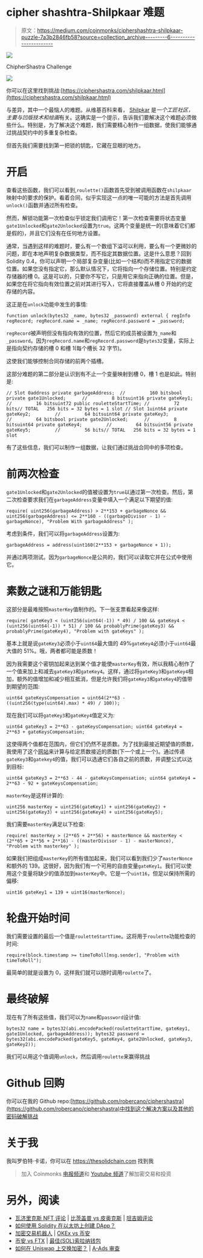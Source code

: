 # cipher shashtra-Shilpkaar 难题

> 原文：<https://medium.com/coinmonks/ciphershashtra-shilpkaar-puzzle-7a3b2846fb58?source=collection_archive---------6----------------------->

![](img/7537276fa100d13aeb8733c30a540f21.png)

ChipherShastra Challenge

![](img/16bf1280892851ab93387dbd386f5173.png)

你可以在这里找到挑战:[https://ciphershastra.com/shilpkaar.html](https://ciphershastra.com/shilpkaar.html)

与差异，其中一个最恼人的难题。从维基百科来看， [Shilpkar](https://en.wikipedia.org/wiki/Shilpkar) 是*一个工匠社区，主要与凹版技术和绘画*有关。这确实是一个提示，告诉我们要解决这个难题必须做些什么。特别是，为了解决这个难题，我们需要精心制作一组数据，使我们能够通过挑战契约中的多重复杂检查。

但首先我们需要找到第一把锁的钥匙，它藏在显眼的地方。

# 开启

查看这些函数，我们可以看到,`roulette()`函数首先受到被调用函数在`shilpkaar`映射中的要求的保护。看着合同，似乎实现这一点的唯一可能的方法是首先调用`unlock()`函数并通过所有检查。

然而，解锁功能第一次检查似乎锁定我们调用它！第一次检查需要将状态变量`gate1Unlocked`和`gate2Unlocked`设置为`true`。这两个变量是统一的(意味着它们都是假的)，并且它们没有在任何地方设置。

通常，当遇到这样的难题时，要么有一个数组下溢可以利用，要么有一个更微妙的问题，即在本地声明复杂数据类型，而不指定其数据位置。这是什么意思？回到 Solidity 0.4，你可以声明一个局部复杂变量(比如一个结构)而不用指定它的数据位置。如果您没有指定它，那么默认情况下，它将指向一个存储位置。特别是约定存储器的槽 0。这是可以的，只要你不写它，只是用它来指向正确的位置。但是，如果您在将它指向有效位置之前对其进行写入，它将直接覆盖从槽 0 开始的约定存储的内容。

这正是在`unlock`功能中发生的事情:

```
function unlock(bytes32 _name, bytes32 _password) external { regInfo regRecord; regRecord.name = _name; regRecord.password = _password;
```

`regRecord`被声明但没有指向有效的位置，然后它的成员被设置为`_name`和`_password`。因为`regRecord.name`和`regRecord.password`是`bytes32`变量，实际上是指向契约存储的槽 0 和槽 1(每个槽长 32 字节)。

这使我们能够控制合同存储的前两个插槽。

这部分难题的第二部分是认识到有不止一个变量映射到槽 0，槽 1 也是如此。特别是:

```
// Slot 0address private garbageAddress;  //         160 bitsbool private gate1Unlocked;      //         8 bitsuint16 private gateKey1;         //         16 bitsuint72 public rouletteStartTime; //         72 bits// TOTAL   256 bits = 32 bytes = 1 slot // Slot 1uint64 private gateKey2;         //         64 bitsuint64 private gateKey3;         //         64 bitsbool private gate2Unlocked;      //         8 bitsuint64 private gateKey4;         //         64 bitsuint56 private gateKey5;         //         56 bits// TOTAL   256 bits = 32 bytes = 1 slot
```

有了这些信息，我们可以制作一组数据，让我们通过挑战合同中的多项检查。

# 前两次检查

`gate1Unlocked`和`gate2Unlocked`的值被设置为`true`以通过第一次检查。然后，第二次检查要求我们在`garbageAddress`变量中填入一个满足以下期望的值:

```
require( uint256(garbageAddress) > 2**153 + garbageNonce && uint256(garbageAddress) <= 2**160 - ((garbageDivisor - 1) - garbageNonce), "Problem With garbageAddress" );
```

考虑到条件，我们可以将`garbageAddress`设置为:

```
garbageAddress = address(uint160(2**153 + garbageNonce + 1));
```

并通过两项测试。因为`garbageNonce`是公共的，我们可以读取它并在公式中使用它。

# **素数之谜和万能钥匙**

这部分是最难按照`masterKey`值制作的。下一张支票看起来像这样:

```
require( gateKey3 < (uint256(uint64(-1)) * 49) / 100 && gateKey4 < (uint256(uint64(-1)) * 51) / 100 && probablyPrime(gateKey3) && probablyPrime(gateKey4), "Problem with gateKeys" );
```

基本上就是说`gateKey3`必须小于`uint64`最大值的 49%`gateKey4`必须小于`uint64`最大值的 51%。哦，两者都可能是质数！

因为我需要这个密钥加起来达到某个值才能使`masterKey`有效，所以我精心制作了一个值来加上和减去`gateKey3`和`gateKey4`。这样，通过将`gateKey3`和`gateKey4`相加，额外的值增加和减少相互抵消，但是允许我们将`gateKey3`和`gateKey4`的值带到期望的范围:

```
uint64 gateKeysCompensation = uint64(2**63 - ((uint256(type(uint64).max) * 49) / 100));
```

现在我们可以将`gateKey3`和`gateKey4`值定义为:

```
uint64 gateKey3 = 2**63 - gateKeysCompensation; uint64 gateKey4 = 2**63 + gateKeysCompensation;
```

这使得两个值都在范围内，但它们仍然不是质数。为了找到最接近期望值的质数，我使用了这个[网站](https://www.numberempire.com/primenumbers.php)来计算与给定质数接近的质数(下一个或上一个)。通过传递`gateKey3`和`gatekey4`的值，我们可以选通它们各自之前的质数，并调整公式以达到目标:

```
uint64 gateKey3 = 2**63 - 44 - gateKeysCompensation; uint64 gateKey4 = 2**63 - 92 + gateKeysCompensation;
```

`masterKey`是这样计算的:

```
uint256 masterKey = uint256(gateKey1) + uint256(gateKey2) + uint256(gateKey3) + uint256(gateKey4) + uint256(gateKey5);
```

我们需要`masterKey`满足以下检查:

```
require( masterKey > (2**65 + 2**56) + masterNonce && masterKey < (2**65 + 2**56 + 2**16) - ((masterDivisor - 1) - masterNonce), "Problem with masterkey" );
```

如果我们把组成`masterKey`的所有值加起来，我们可以看到我们少了`masterNonce`和额外的 139。这很好，因为我们有一个可用的自由变量`gateKey1`。我们可以使用这个变量将缺少的值添加到`masterKey`中。它是一个`uint16`，但足以保持所需的偏移:

```
uint16 gateKey1 = 139 + uint16(masterNonce);
```

# **轮盘开始时间**

我们需要设置的最后一个值是`rouletteStartTime`。这将用于`roulette`功能检查的时间:

```
require(block.timestamp >= timeToRoll[msg.sender], "Problem with timeToRoll");
```

最简单的就是设置为 0，这样我们就可以随时调用`roulette`了。

# **最终破解**

现在有了所有这些值，我们可以为`name`和`password`设计值:

```
bytes32 name = bytes32(abi.encodePacked(rouletteStartTime, gateKey1, gate1Unlocked, garbageAddress)); bytes32 password = bytes32(abi.encodePacked(gateKey5, gateKey4, gate2Unlocked, gateKey3, gateKey2));
```

我们可以用这个值调用`unlock`，然后调用`roulette`来赢得挑战

# Github 回购

你可以在我的 Github repo:[https://github.com/robercano/ciphershastra](https://github.com/robercano/ciphershastra)中找到这个解决方案以及其他的密码破解挑战

# 关于我

我叫罗伯特·卡诺，你可以在 https://thesolidchain.com 找到我

> 加入 Coinmonks [电报频道](https://t.me/coincodecap)和 [Youtube 频道](https://www.youtube.com/c/coinmonks/videos)了解加密交易和投资

# 另外，阅读

*   [瓦济里克斯 NFT 评论](https://coincodecap.com/wazirx-nft-review) | [比茨盖普 vs 皮奥克斯](https://coincodecap.com/bitsgap-vs-pionex) | [坦吉姆评论](https://coincodecap.com/tangem-wallet-review)
*   [如何使用 Solidity 在以太坊上创建 DApp？](https://coincodecap.com/create-a-dapp-on-ethereum-using-solidity)
*   [加密交易机器人](/coinmonks/crypto-trading-bot-c2ffce8acb2a) | [OKEx vs 币安](https://coincodecap.com/okex-vs-binance)
*   [币安 vs FTX](https://coincodecap.com/binance-vs-ftx) | [最佳(SOL)索拉纳钱包](https://coincodecap.com/solana-wallets)
*   [如何在 Uniswap 上交换加密？](https://coincodecap.com/swap-crypto-on-uniswap) | [A-Ads 审查](https://coincodecap.com/a-ads-review)